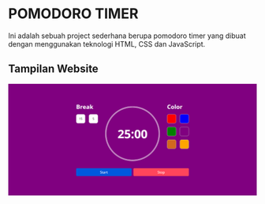 # POMODORO TIMER

Ini adalah sebuah project sederhana berupa pomodoro timer yang dibuat dengan menggunakan teknologi HTML, CSS dan JavaScript.

## Tampilan Website

![jam-pomodoro](jam-pomodoro.png)